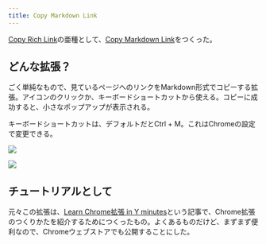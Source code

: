```yaml
---
title: Copy Markdown Link
---
```

[Copy Rich Link](https://chrome.google.com/webstore/detail/copy-rich-link/hikiamlgpdcabppakpmemaofmkgknpea)の亜種として、[Copy Markdown Link](https://chrome.google.com/webstore/detail/copy-markdown-link/gkceaaphhbeanfciglgpffnncfpipjpa)をつくった。

どんな拡張？
------

ごく単純なもので、見ているページへのリンクをMarkdown形式でコピーする拡張。アイコンのクリックか、キーボードショートカットから使える。コピーに成功すると、小さなポップアップが表示される。

キーボードショートカットは、デフォルトだとCtrl + M。これはChromeの設定で変更できる。

![](https://lh4.googleusercontent.com/yATEPqkRwKkpiB8bOOArk2e4jIiwDTpsTMWYts01iT7zYATtfpixrjv_HMSqpNE2pZ45n2lMcyvXznv9KxDnJxnj-lhmdgx0SX15Nw0N7hlDaVSDmatdwkiJsGkD4kKhsdg9-eDuCXqsrqPs4JFvIw)

![](https://lh5.googleusercontent.com/sUxpngOJfsDlVGZ89xRQcO3nE8PWYGr5ZF5POCnTwsyi-nkRmL9CYT-D_Phn2kN4ityjzWvrykcAZrlhL1uKLjzaubINONVl7-_2a0CT7Lfi6lllf8jCf5x19VFXj6wYT79U1EUrAYns1zthJQw7zA)

チュートリアルとして
----------

元々この拡張は、[Learn Chrome拡張 in Y minutes](https://r7kamura.com/articles/2022-05-18-learn-chrome-extention-in-y-minutes)という記事で、Chrome拡張のつくりかたを紹介するためにつくったもの。よくあるものだけど、まずまず便利なので、Chromeウェブストアでも公開することにした。
